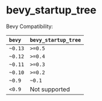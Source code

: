 # bevy_startup_tree

Bevy Compatibility:

`bevy` | `bevy_startup_tree`
:--- | :---
`~0.13` | `>=0.5`
`~0.12` | `>=0.4`
`~0.11` | `>=0.3`
`~0.10` | `>=0.2`
`~0.9` | `~0.1`
`<0.9` | Not supported
